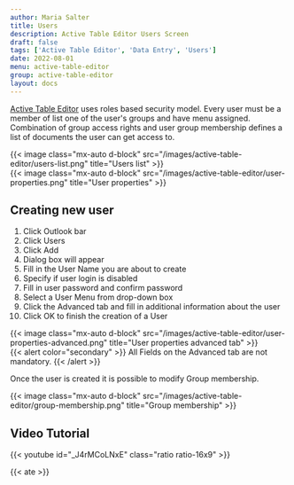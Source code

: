 ```yaml
---
author: Maria Salter
title: Users
description: Active Table Editor Users Screen
draft: false
tags: ['Active Table Editor', 'Data Entry', 'Users']
date: 2022-08-01
menu: active-table-editor
group: active-table-editor
layout: docs
---
```


[Active Table Editor](https://www.etl-tools.com/active-table-editor/overview.html) uses roles based security model. Every user must be a member of list one of the user's groups and have menu assigned. Combination of group access rights and user group membership defines a list of documents the user can get access to.

{{< image class="mx-auto d-block"  src="/images/active-table-editor/users-list.png" title="Users list" >}}
\
{{< image class="mx-auto d-block"  src="/images/active-table-editor/user-properties.png" title="User properties" >}}

## Creating new user

1. Click Outlook bar
2. Click Users
3. Click Add
4. Dialog box will appear
5. Fill in the User Name you are about to create
6. Specify if user login is disabled
7. Fill in user password and confirm password
8. Select a User Menu from drop-down box
9. Click the Advanced tab and fill in additional information about the user
10. Click OK to finish the creation of a User

{{< image class="mx-auto d-block"  src="/images/active-table-editor/user-properties-advanced.png" title="User properties advanced tab" >}}
\
{{< alert color="secondary" >}}
All Fields on the Advanced tab are not mandatory.
{{< /alert >}}

Once the user is created it is possible to modify Group membership.

{{< image class="mx-auto d-block"  src="/images/active-table-editor/group-membership.png" title="Group membership" >}}

## Video Tutorial

{{< youtube id="_J4rMCoLNxE" class="ratio ratio-16x9" >}}

{{< ate >}}
